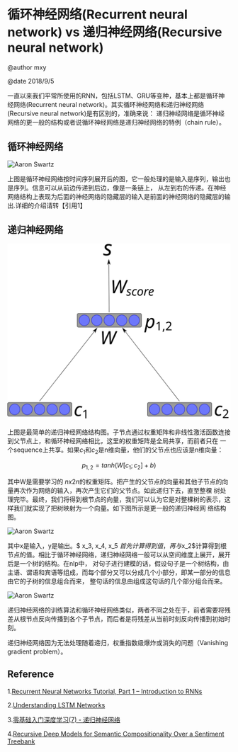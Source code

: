 # 循环神经网络(Recurrent neural network) vs 递归神经网络(Recursive neural network)
@author mxy

@date 2018/9/5


一直以来我们平常所使用的RNN，包括LSTM、GRU等变种，基本上都是循环神经网络(Recurrent neural network)。其实循环神经网络和递归神经网络(Recursive neural network)是有区别的，准确来说：
递归神经网络是循环神经网络的更一般的结构或者说循环神经网络是递归神经网络的特例（chain rule）。


## 循环神经网络

![Aaron Swartz](https://raw.githubusercontent.com/Albert-xy/study-notes/master/Deep-Learning/rnn/images/recurrent%20nn.png)

上图是循环神经网络按时间序列展开后的图，它一般处理的是输入是序列，输出也是序列。信息可以从前边传递到后边，像是一条链上，
从左到右的传递。在神经网络结构上表现为后面的神经网络的隐藏层的输入是前面的神经网络的隐藏层的输出.详细的介绍请转【引用1】

## 递归神经网络

![recursive](./images/Simple_recursive_neural_network.svg)

上图是最简单的递归神经网络结构图。子节点通过权重矩阵和非线性激活函数连接到父节点上，和循环神经网络相比，这里的权重矩阵是全局共享，而前者只在
一个sequence上共享。如果$c_{1}$和$c_{2}$是n维向量，他们的父节点也应该是n维向量：

$$ p_{1,2} = tanh(W[c_{1};c_{2}]+b) $$

其中W是需要学习的 $nx2n$的权重矩阵。把产生的父节点的向量和其他子节点的向量再次作为网络的输入，再次产生它们的父节点。如此递归下去，直至整棵
树处理完毕。最终，我们将得到根节点的向量，我们可以认为它是对整棵树的表示，这样我们就实现了把树映射为一个向量。如下图所示是更一般的递归神经网
络结构图。


![Aaron Swartz](https://raw.githubusercontent.com/Albert-xy/study-notes/master/Deep-Learning/rnn/images/recursive%20nn.png)

其中x是输入，y是输出。$ x_3, x_4, x_5 $首先计算得到值，再与$x_2$计算得到根节点的值。相比于循环神经网络，递归神经网络一般可以从空间维度上展开，展开后是一个树的结构。在nlp中，
对句子进行建模的话，假设句子是一个树结构，由主语、谓语和宾语等组成，而每个部分又可以分成几个小部分，即某一部分的信息由它的子树的信息组合而来，
整句话的信息由组成这句话的几个部分组合而来。

![Aaron Swartz](https://raw.githubusercontent.com/Albert-xy/study-notes/master/Deep-Learning/rnn/images/example%20of%20recursive%20nn.png)

递归神经网络的训练算法和循环神经网络类似，两者不同之处在于，前者需要将残差从根节点反向传播到各个子节点，而后者是将残差从当前时刻反向传播到初始时刻。

递归神经网络因为无法处理随着递归，权重指数级爆炸或消失的问题（Vanishing gradient problem）。



## Reference

1.[Recurrent Neural Networks Tutorial, Part 1 – Introduction to RNNs](http://www.wildml.com/2015/09/recurrent-neural-networks-tutorial-part-1-introduction-to-rnns/)


2.[Understanding LSTM Networks](http://colah.github.io/posts/2015-08-Understanding-LSTMs/)

3.[零基础入门深度学习(7) - 递归神经网络](https://zybuluo.com/hanbingtao/note/626300)

4.[Recursive Deep Models for Semantic Compositionality Over a Sentiment Treebank](https://nlp.stanford.edu/~socherr/EMNLP2013_RNTN.pdf)

